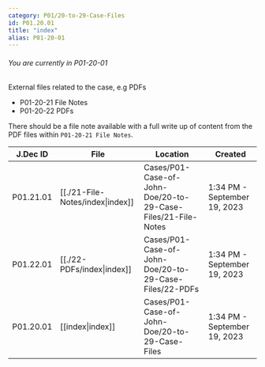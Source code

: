 ```yaml
---
category: P01/20-to-29-Case-Files
id: P01.20.01
title: "index"
alias: P01-20-01
---
```

###### You are currently in P01-20-01

External files related to the case, e.g PDFs

- P01-20-21 File Notes
- P01-20-22 PDFs

There should be a file note available with a full write up of content from the PDF files within `P01-20-21 File Notes`.

| J.Dec ID  | File                                                                             | Location                                                     | Created                      |
| --------- | -------------------------------------------------------------------------------- | ------------------------------------------------------------ | ---------------------------- |
| P01.21.01 | [[./21-File-Notes/index\|index]] | Cases/P01-Case-of-John-Doe/20-to-29-Case-Files/21-File-Notes | 1:34 PM - September 19, 2023 |
| P01.22.01 | [[./22-PDFs/index\|index]]       | Cases/P01-Case-of-John-Doe/20-to-29-Case-Files/22-PDFs       | 1:34 PM - September 19, 2023 |
| P01.20.01 | [[index\|index]]               | Cases/P01-Case-of-John-Doe/20-to-29-Case-Files               | 1:34 PM - September 19, 2023 |


